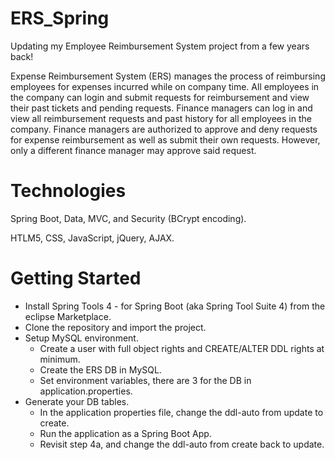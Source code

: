 # ERS_Spring
Updating my Employee Reimbursement System project from a few years back!

Expense Reimbursement System (ERS) manages the process of reimbursing employees for expenses incurred while on company time. All employees in the company can login and submit requests for reimbursement and view their past tickets and pending requests. Finance managers can log in and view all reimbursement requests and past history for all employees in the company. Finance managers are authorized to approve and deny requests for expense reimbursement as well as submit their own requests. However, only a different finance manager may approve said request.


# Technologies
Spring Boot, Data, MVC, and Security (BCrypt encoding).

HTLM5, CSS, JavaScript, jQuery, AJAX.


# Getting Started
- Install Spring Tools 4 - for Spring Boot (aka Spring Tool Suite 4) from the eclipse Marketplace.
- Clone the repository and import the project.
- Setup MySQL environment.
  - Create a user with full object rights and CREATE/ALTER DDL rights at minimum.
  - Create the ERS DB in MySQL.
  - Set environment variables, there are 3 for the DB in application.properties.
- Generate your DB tables.
  - In the application properties file, change the ddl-auto from update to create.
  - Run the application as a Spring Boot App.
  - Revisit step 4a, and change the ddl-auto from create back to update.
